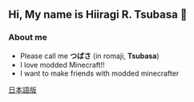 ## Hi, My name is Hiiragi R. Tsubasa 👋

### About me
- Please call me **つばさ** (in romaji, **Tsubasa**)
- I love modded Minecraft!!
- I want to make friends with modded minecrafter

[日本語版](https://github.com/Hiiragi283/hiiragi283/blob/main/README.md)
